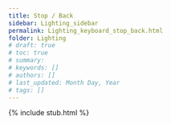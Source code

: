 ```yaml
---
title: Stop / Back
sidebar: Lighting_sidebar
permalink: Lighting_keyboard_stop_back.html
folder: Lighting
# draft: true
# toc: true
# summary: 
# keywords: []
# authors: []
# last_updated: Month Day, Year
# tags: []
---
```


{% include stub.html %}